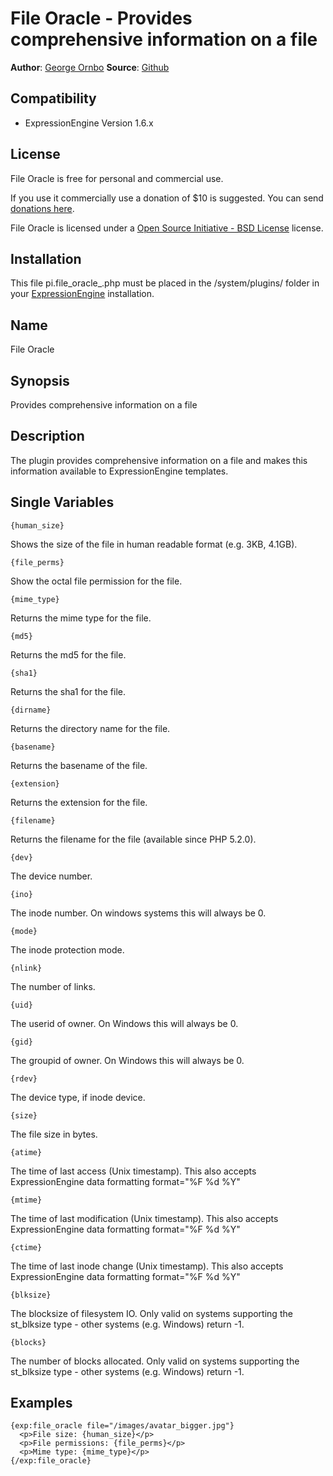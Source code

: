 # File Oracle - Provides comprehensive information on a file

**Author**: [George Ornbo][]
**Source**: [Github][]

## Compatibility

* ExpressionEngine Version 1.6.x

## License

File Oracle is free for personal and commercial use. 

If you use it commercially use a donation of $10 is suggested. You can send [donations here](http://pledgie.org/campaigns/2898). 

File Oracle is licensed under a [Open Source Initiative - BSD License][] license.

## Installation

This file pi.file_oracle_.php must be placed in the /system/plugins/ folder in your [ExpressionEngine][] installation.

## Name

File Oracle

## Synopsis

Provides comprehensive information on a file

## Description

The plugin provides comprehensive information on a file and makes this information available to ExpressionEngine templates. 
	
## Single Variables

    {human_size}
  
Shows the size of the file in human readable format (e.g. 3KB, 4.1GB).

    {file_perms}
  
Show the octal file permission for the file.

    {mime_type}
  
Returns the mime type for the file.

    {md5}

Returns the md5 for the file.

    {sha1}
  
Returns the sha1 for the file.

    {dirname}
  
Returns the directory name for the file.

    {basename}
  
Returns the basename of the file.

    {extension}
  
Returns the extension for the file.

    {filename}
  
Returns the filename for the file (available since PHP 5.2.0).

    {dev}
  
The device number.

    {ino}
  
The inode number. On windows systems this will always be 0.

    {mode}
  
The inode protection mode.

    {nlink}
  
The number of links.

    {uid}
  
The userid of owner. On Windows this will always be 0.

    {gid}

The groupid of owner. On Windows this will always be 0.

    {rdev}
  
The device type, if inode device.

    {size}
  
The file size in bytes.

    {atime}
  
The time of last access (Unix timestamp). This also accepts ExpressionEngine data formatting format="%F %d %Y"

    {mtime}
  
The time of last modification (Unix timestamp). This also accepts ExpressionEngine data formatting format="%F %d %Y"

    {ctime}

The time of last inode change (Unix timestamp). This also accepts ExpressionEngine data formatting format="%F %d %Y"

    {blksize}

The blocksize of filesystem IO. Only valid on systems supporting the st_blksize type - other systems (e.g. Windows) return -1.

    {blocks}

The number of blocks allocated. Only valid on systems supporting the st_blksize type - other systems (e.g. Windows) return -1.

	
## Examples

    {exp:file_oracle file="/images/avatar_bigger.jpg"}
      <p>File size: {human_size}</p>
      <p>File permissions: {file_perms}</p>
      <p>Mime type: {mime_type}</p>
    {/exp:file_oracle}

[George Ornbo]: http://shapeshed.com/
[Github]: http://github.com/shapeshed/file_oracle.ee_addon
[ExpressionEngine]:http://www.expressionengine.com/index.php?affiliate=shapeshed
[Open Source Initiative - BSD License]: http://opensource.org/licenses/bsd-license.php